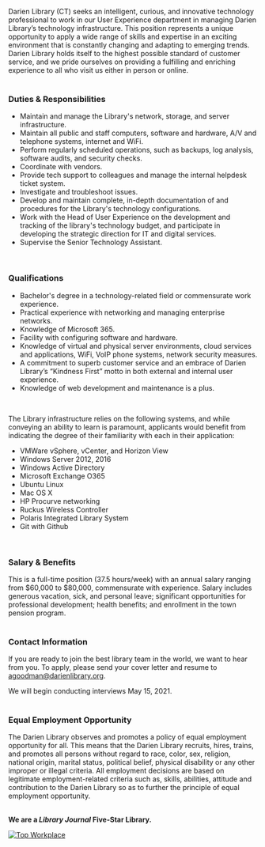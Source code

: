 Darien Library (CT) seeks an intelligent, curious, and innovative technology professional to work in our User Experience department in managing Darien Library’s technology infrastructure. This position represents a unique opportunity to apply a wide range of skills and expertise in an exciting environment that is constantly changing and adapting to emerging trends. Darien Library holds itself to the highest possible standard of customer service, and we pride ourselves on providing a fulfilling and enriching experience to all who visit us either in person or online.
<br />
<br />

### Duties & Responsibilities
* Maintain and manage the Library's network, storage, and server infrastructure.
* Maintain all public and staff computers, software and hardware, A/V and telephone systems, internet and WiFi.
* Perform regularly scheduled operations, such as backups, log analysis, software audits, and security checks.
* Coordinate with vendors.
* Provide tech support to colleagues and manage the internal helpdesk ticket system.
* Investigate and troubleshoot issues.
* Develop and maintain complete, in-depth documentation of and procedures for the Library's technology configurations.
* Work with the Head of User Experience on the development and tracking of the library's technology budget, and participate in developing the strategic direction for IT and digital services.
* Supervise the Senior Technology Assistant.
<br />

### Qualifications
* Bachelor's degree in a technology-related field or commensurate work experience.
* Practical experience with networking and managing enterprise networks.
* Knowledge of Microsoft 365.
* Facility with configuring software and hardware.
* Knowledge of virtual and physical server environments, cloud services and applications, WiFi, VoIP phone systems, network security measures.
* A commitment to superb customer service and an embrace of Darien Library’s “Kindness First” motto in both external and internal user experience.
* Knowledge of web development and maintenance is a plus.

<br />

The Library infrastructure relies on the following systems, and while conveying an ability to learn is paramount, applicants would benefit from indicating the degree of their familiarity with each in their application:

* VMWare vSphere, vCenter, and Horizon View
* Windows Server 2012, 2016
* Windows Active Directory
* Microsoft Exchange O365
* Ubuntu Linux
* Mac OS X
* HP Procurve networking
* Ruckus Wireless Controller
* Polaris Integrated Library System
* Git with Github
<br />

### Salary & Benefits
This is a full-time position (37.5 hours/week) with an annual salary ranging from $60,000 to $80,000, commensurate with experience. Salary includes generous vacation, sick, and personal leave; significant opportunities for professional development; health benefits; and enrollment in the town pension program.
<br />
<br />

### Contact Information
If you are ready to join the best library team in the world, we want to hear from you. To apply, please send your cover letter and resume to [agoodman@darienlibrary.org](mailto:agoodman@darienlibrary.org "Email Amanda L. Goodman").

We will begin conducting interviews May 15, 2021.
<br />
<br />

### Equal Employment Opportunity
The Darien Library observes and promotes a policy of equal employment opportunity for all. This means that the Darien Library recruits, hires, trains, and promotes all persons without regard to race, color, sex, religion, national origin, marital status, political belief, physical disability or any other improper or illegal criteria. All employment decisions are based on legitimate employment-related criteria such as, skills, abilities, attitude and contribution to the Darien Library so as to further the principle of equal employment opportunity.
<br />
<br />

**We are a _Library Journal_ Five-Star Library.**

<div class="row margin-bottom-20">
<div class="col-md-3">
<a href="https://dar.to/2Re2Gd7"><img class="img-responsive" src="/uploads/logos/2018_top_places_to_work_award.jpg" alt="Top Workplace" /></a>
</div>
</div>